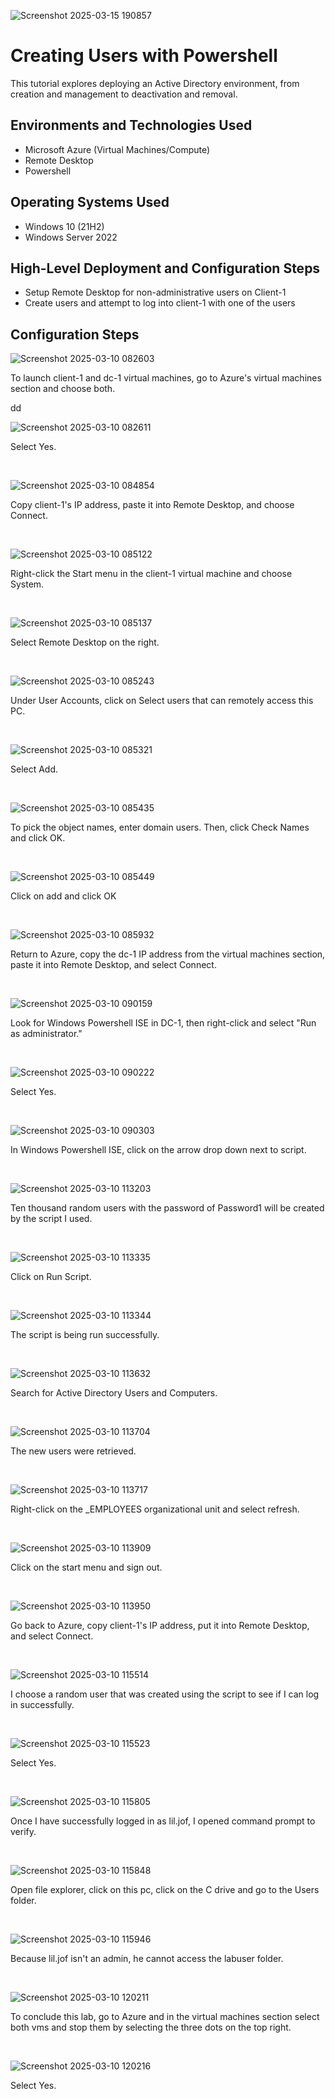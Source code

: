 
![Screenshot 2025-03-15 190857](https://github.com/user-attachments/assets/5ac6045a-86bf-4b1a-b068-d695f4e7820e)


</p>

<h1>Creating Users with Powershell</h1>
This tutorial explores deploying an Active Directory environment, from creation and management to deactivation and removal.<br />

<h2>Environments and Technologies Used</h2>

- Microsoft Azure (Virtual Machines/Compute)
- Remote Desktop
- Powershell

<h2>Operating Systems Used </h2>

- Windows 10</b> (21H2)
- Windows Server 2022

<h2>High-Level Deployment and Configuration Steps</h2>

- Setup Remote Desktop for non-administrative users on Client-1 
- Create users and attempt to log into client-1 with one of the users

<h2>Configuration Steps</h2>

<p>
  
![Screenshot 2025-03-10 082603](https://github.com/user-attachments/assets/fdb618ca-fcfb-4e6a-a3b0-fd34831403b4)

</p>
<p>
To launch client-1 and dc-1 virtual machines, go to Azure's virtual machines section and choose both. 
</p>dd
<br />

<p>
  
![Screenshot 2025-03-10 082611](https://github.com/user-attachments/assets/0bcebfce-3ef2-4021-92fa-0fc4756225e5)

</p>
<p>
Select Yes.
</p>
<br />

<p>
  
![Screenshot 2025-03-10 084854](https://github.com/user-attachments/assets/315a3a87-47b4-427f-8ed1-c46c5d25ac16)

</p>
<p>
Copy client-1's IP address, paste it into Remote Desktop, and choose Connect.
</p>
<br />

<p>
  
![Screenshot 2025-03-10 085122](https://github.com/user-attachments/assets/ab5bb14f-51ed-4eb8-a7e5-cab4406f066a)

</p>
<p>
Right-click the Start menu in the client-1 virtual machine and choose System.
</p>
<br />

<p>
  
![Screenshot 2025-03-10 085137](https://github.com/user-attachments/assets/6c03f2e5-c84c-4b82-90a4-5ad5cc2a2aad)

</p>
<p>
Select Remote Desktop on the right.
</p>
<br />

<p>
  
![Screenshot 2025-03-10 085243](https://github.com/user-attachments/assets/daf77953-2283-4405-8758-9e65627bfb9d)

</p>
<p>
Under User Accounts, click on Select users that can remotely access this PC.
</p>
<br />

<p>
  
![Screenshot 2025-03-10 085321](https://github.com/user-attachments/assets/6c223158-8ff4-4e1a-9174-677e2daac9f0)

</p>
<p>
Select Add.
</p>
<br />

<p>
  
![Screenshot 2025-03-10 085435](https://github.com/user-attachments/assets/64ab89ce-f9ae-4426-9677-688030c4dc57)

</p>
<p>
To pick the object names, enter domain users. Then, click Check Names and click OK.
</p>
<br />

<p>
  
![Screenshot 2025-03-10 085449](https://github.com/user-attachments/assets/8dc01209-16d4-4235-baec-f32b8f314120)

</p>
<p>
Click on add and click OK
</p>
<br />

<p>
  
![Screenshot 2025-03-10 085932](https://github.com/user-attachments/assets/049cb249-ef48-435f-a6ca-f47c4941e981)

</p>
<p>
Return to Azure, copy the dc-1 IP address from the virtual machines section, paste it into Remote Desktop, and select Connect.
</p>
<br />

<p>
  
![Screenshot 2025-03-10 090159](https://github.com/user-attachments/assets/8d434db9-2bda-47b3-8eb6-11a667221ecc)

</p>
<p>
Look for Windows Powershell ISE in DC-1, then right-click and select "Run as administrator."
</p>
<br />

<p>
  
![Screenshot 2025-03-10 090222](https://github.com/user-attachments/assets/e8b8b49e-e380-4a71-a641-67b656e87d21)

</p>
<p>
Select Yes.
</p>
<br />

<p>
  
![Screenshot 2025-03-10 090303](https://github.com/user-attachments/assets/b5bac640-3ee0-4980-93c5-3a9b5ab4a053)

</p>
<p>
In Windows Powershell ISE, click on the arrow drop down next to script.
</p>
<br />

<p>
  
![Screenshot 2025-03-10 113203](https://github.com/user-attachments/assets/34eedc29-d62c-4adb-8a05-17ed66d3fe7b)

</p>
<p>
Ten thousand random users with the password of Password1 will be created by the script I used.
</p>
<br />

<p>
  
![Screenshot 2025-03-10 113335](https://github.com/user-attachments/assets/a8a35040-a64d-4600-9dd4-2b47a0d376d4)

</p>
<p>
Click on Run Script.
</p>
<br />

<p>
  
![Screenshot 2025-03-10 113344](https://github.com/user-attachments/assets/84e4e385-1939-442b-a7b9-3b01b77e0b36)

</p>
<p>
The script is being run successfully.
</p>
<br />

<p>
  
![Screenshot 2025-03-10 113632](https://github.com/user-attachments/assets/eee1f197-0ff7-4e03-b3bf-4f63d703c88e)

</p>
<p>
Search for Active Directory Users and Computers.
</p>
<br />

<p>
  
![Screenshot 2025-03-10 113704](https://github.com/user-attachments/assets/c8a64b0c-1025-4a2c-be4d-749309b66652)

</p>
<p>
The new users were retrieved.
</p>
<br />

<p>
  
![Screenshot 2025-03-10 113717](https://github.com/user-attachments/assets/5d01e145-381d-49dd-a190-d3f042c45063)

</p>
<p>
Right-click on the _EMPLOYEES organizational unit and select refresh.
</p>
<br />

<p>
  
![Screenshot 2025-03-10 113909](https://github.com/user-attachments/assets/c8f0eb65-b1e6-40a2-a151-14c56e6fc514)

</p>
<p>
Click on the start menu and sign out.
</p>
<br />

<p>
  
![Screenshot 2025-03-10 113950](https://github.com/user-attachments/assets/59d6f5ac-6cf8-4baa-a27a-da395a2c43db)

</p>
<p>
Go back to Azure, copy client-1's IP address, put it into Remote Desktop, and select Connect.
</p>
<br />

<p>
  
![Screenshot 2025-03-10 115514](https://github.com/user-attachments/assets/6efa1f16-93d2-4048-a87f-1d588b523318)

</p>
<p>
I choose a random user that was created using the script to see if I can log in successfully.
</p>
<br />

<p>

![Screenshot 2025-03-10 115523](https://github.com/user-attachments/assets/03eac12a-c1ce-4ea3-a8e8-6c2e13972887)

</p>
<p>
Select Yes.
</p>
<br />

<p>
  
![Screenshot 2025-03-10 115805](https://github.com/user-attachments/assets/a397c31d-21fe-40b6-8e43-60c81b980672)

</p>
<p>
Once I have successfully logged in as lil.jof, I opened command prompt to verify.
</p>
<br />

<p>
  
![Screenshot 2025-03-10 115848](https://github.com/user-attachments/assets/441841b2-36b3-4998-a027-c46172af9cf6)

</p>
<p>
Open file explorer, click on this pc, click on the C drive and go to the Users folder.
</p>
<br />

<p>
  
![Screenshot 2025-03-10 115946](https://github.com/user-attachments/assets/de48fd0a-1d0e-4146-abe2-df9517e79392)

</p>
<p>
Because lil.jof isn't an admin, he cannot access the labuser folder.
</p>
<br />

<p>
  
![Screenshot 2025-03-10 120211](https://github.com/user-attachments/assets/eac461a5-711a-4591-bc27-eaebb3c5e708)

</p>
<p>
To conclude this lab, go to Azure and in the virtual machines section select both vms and stop them by selecting the three dots on the top right.
</p>
<br />

<p>
  
![Screenshot 2025-03-10 120216](https://github.com/user-attachments/assets/1a30e6a4-f769-4947-b35d-15204db8e579)

</p>
<p>
Select Yes.
</p>
<br />
